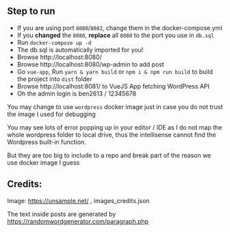 ## Step to run

- If you are using port `8080`/`8082`, change them in the docker-compose.yml
- If you **changed** the `8080`, **replace** all `8080` to the port you use in `db.sql`
- Run `docker-compose up -d`
- The db.sql is automatically imported for you!
- Browse http://localhost:8080/
- Browse http://localhost:8080/wp-admin to add post
- Go `vue-app`, Run `yarn & yarn build` or `npm i & npm run build` to build the project into `dist` folder
- Browse http://localhost:8081/ to VueJS App fetching WordPress API
- Oh the admin login is ben2613 / 12345678

You may change to use `wordpress` docker image just in case you do not trust the image I used for debugging

You may see lots of error popping up in your editor / IDE as I do not map the whole wordpress folder to local drive, thus the intellisense cannot find the Wordpress built-in function.

But they are too big to include to a repo and break part of the reason we use docker image I guess

## Credits:

Image: https://unsample.net/ , images_credits.json

The text inside posts are generated by https://randomwordgenerator.com/paragraph.php
